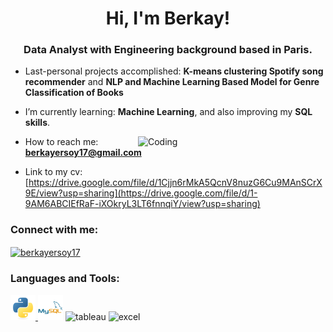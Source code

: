 <h1 align="center">Hi, I'm Berkay!</h1>
<h3 align="center">Data Analyst with Engineering background based in Paris.</h3>

- Last-personal projects accomplished: **K-means clustering Spotify song recommender** and **NLP and Machine Learning Based Model for Genre Classification of Books**

- I’m currently learning: **Machine Learning**, and also improving my **SQL skills**.

<img align="right" alt="Coding" width="300" src="https://media.tenor.com/lvLaG5hPCncAAAAC/data-analysis.gif">

- How to reach me: **berkayersoy17@gmail.com**

- Link to my cv: [https://drive.google.com/file/d/1Cjjn6rMkA5QcnV8nuzG6Cu9MAnSCrX9E/view?usp=sharing](https://drive.google.com/file/d/1-9AM6ABCIEfRaF-iXOkryL3LT6fnnqiY/view?usp=sharing)

<h3 align="left">Connect with me:</h3>
<p align="left">
<a href="https://linkedin.com/in/berkayersoy17" target="blank"><img align="center" src="https://raw.githubusercontent.com/rahuldkjain/github-profile-readme-generator/master/src/images/icons/Social/linked-in-alt.svg" alt="berkayersoy17" height="30" width="40" /></a>
</p>

<h3 align="left">Languages and Tools:</h3>

  <p align="left">
  
  <a href="https://www.python.org" target="_blank" rel="noreferrer">
  <img src="https://raw.githubusercontent.com/devicons/devicon/master/icons/python/python-original.svg" alt="python" width="40" height="40"/>
  </a> 
  <img src="https://raw.githubusercontent.com/devicons/devicon/master/icons/mysql/mysql-original-wordmark.svg" alt="mysql" width="40" height="40"/> 
  <img src="https://www.svgviewer.dev/static-svgs/14592/tableau-icon.svg" alt="tableau" width="40" height="40"/> 
  <img src="https://upload.wikimedia.org/wikipedia/commons/thumb/a/ae/Antu_ms-excel.svg/2048px-Antu_ms-excel.svg.png" alt="excel" width="40" height="40"/> 


 
 
</p>

